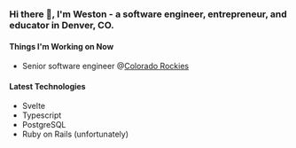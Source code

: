 ### Hi there 👋, I'm Weston - a software engineer, entrepreneur, and educator in Denver, CO.

#### Things I'm Working on Now
- Senior software engineer @[Colorado Rockies](https://rockies.com)

#### Latest Technologies
- Svelte
- Typescript
- PostgreSQL
- Ruby on Rails (unfortunately)
